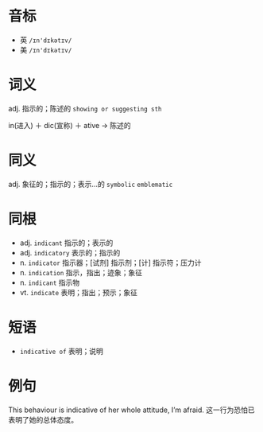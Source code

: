 # 音标

- 英 `/ɪn'dɪkətɪv/`
- 美 `/ɪn'dɪkətɪv/`

# 词义

adj. 指示的；陈述的
`showing or suggesting sth`



in(进入) ＋ dic(宣称) ＋ ative → 陈述的

# 同义

adj. 象征的；指示的；表示…的
`symbolic` `emblematic`

# 同根

- adj. `indicant` 指示的；表示的
- adj. `indicatory` 表示的；指示的
- n. `indicator` 指示器；[试剂] 指示剂；[计] 指示符；压力计
- n. `indication` 指示，指出；迹象；象征
- n. `indicant` 指示物
- vt. `indicate` 表明；指出；预示；象征

# 短语

- `indicative of` 表明；说明

# 例句

This behaviour is indicative of her whole attitude, I’m afraid.
这一行为恐怕已表明了她的总体态度。


